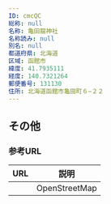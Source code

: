 ```yaml
---
ID: cmcQC
総称: null
名称: 亀田龍神社
名称読み: null
別名: null
都道府県: 北海道
区域: 函館市
緯度: 41.7935111
経度: 140.7321264
郵便番号: 131130
住所: 北海道函館市亀田町６−２２
---
```


## その他

### 参考URL

| URL | 説明          |
| --- | ------------- |
|     | OpenStreetMap |
